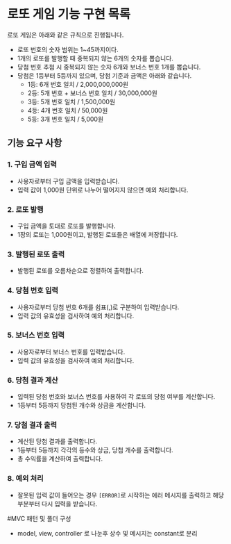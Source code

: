 # 로또 게임 기능 구현 목록

로또 게임은 아래와 같은 규칙으로 진행됩니다.

- 로또 번호의 숫자 범위는 1~45까지이다.
- 1개의 로또를 발행할 때 중복되지 않는 6개의 숫자를 뽑습니다.
- 당첨 번호 추첨 시 중복되지 않는 숫자 6개와 보너스 번호 1개를 뽑습니다.
- 당첨은 1등부터 5등까지 있으며, 당첨 기준과 금액은 아래와 같습니다.
  - 1등: 6개 번호 일치 / 2,000,000,000원
  - 2등: 5개 번호 + 보너스 번호 일치 / 30,000,000원
  - 3등: 5개 번호 일치 / 1,500,000원
  - 4등: 4개 번호 일치 / 50,000원
  - 5등: 3개 번호 일치 / 5,000원

## 기능 요구 사항

### 1. 구입 금액 입력

- 사용자로부터 구입 금액을 입력받습니다.
- 입력 값이 1,000원 단위로 나누어 떨어지지 않으면 예외 처리합니다.

### 2. 로또 발행

- 구입 금액을 토대로 로또를 발행합니다.
- 1장의 로또는 1,000원이고, 발행된 로또들은 배열에 저장합니다.

### 3. 발행된 로또 출력

- 발행된 로또를 오름차순으로 정렬하여 출력합니다.

### 4. 당첨 번호 입력

- 사용자로부터 당첨 번호 6개를 쉼표(,)로 구분하여 입력받습니다.
- 입력 값의 유효성을 검사하여 예외 처리합니다.

### 5. 보너스 번호 입력

- 사용자로부터 보너스 번호를 입력받습니다.
- 입력 값의 유효성을 검사하여 예외 처리합니다.

### 6. 당첨 결과 계산

- 입력된 당첨 번호와 보너스 번호를 사용하여 각 로또의 당첨 여부를 계산합니다.
- 1등부터 5등까지 당첨된 개수와 상금을 계산합니다.

### 7. 당첨 결과 출력

- 계산된 당첨 결과를 출력합니다.
- 1등부터 5등까지 각각의 등수와 상금, 당첨 개수를 출력합니다.
- 총 수익률을 계산하여 출력합니다.

### 8. 예외 처리

- 잘못된 입력 값이 들어오는 경우 `[ERROR]`로 시작하는 에러 메시지를 출력하고 해당 부분부터 다시 입력을 받습니다.

#MVC 패턴 및 폴더 구성

- model, view, controller 로 나눈후 상수 및 메시지는 constant로 분리

